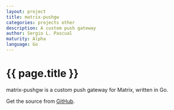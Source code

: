 ```yaml
---
layout: project
title: matrix-pushgw
categories: projects other
description: A custom push gateway
author: Sergio L. Pascual
maturity: Alpha
language: Go
---
```


# {{ page.title }}
matrix-pushgw is a custom push gateway for Matrix, written in Go.

Get the source from [GitHub](https://github.com/slp/matrix-pushgw).
